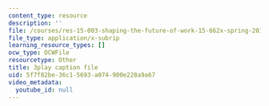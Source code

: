 ```yaml
---
content_type: resource
description: ''
file: /courses/res-15-003-shaping-the-future-of-work-15-662x-spring-2016/5f7f82be36c15693a074900e228a9a67_jfhdvFAplpU.vtt
file_type: application/x-subrip
learning_resource_types: []
ocw_type: OCWFile
resourcetype: Other
title: 3play caption file
uid: 5f7f82be-36c1-5693-a074-900e228a9a67
video_metadata:
  youtube_id: null
---
```

